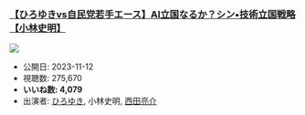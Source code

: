 ### [【ひろゆきvs自民党若手エース】AI立国なるか？シン•技術立国戦略【小林史明】](https://www.youtube.com/watch?v=-JbeYBjHPVA)
[![](https://img.youtube.com/vi/-JbeYBjHPVA/sddefault.jpg)](https://www.youtube.com/watch?v=-JbeYBjHPVA)
-   公開日: 2023-11-12
-   視聴数: 275,670
-   **いいね数: 4,079**
-   出演者: [ひろゆき](/rehacq_fan/people/ひろゆき "wikilink"), 小林史明, [西田亮介](/rehacq_fan/people/西田亮介 "wikilink")
